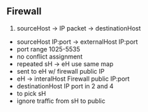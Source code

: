## Firewall

1. sourceHost -> IP packet -> destinationHost
- sourceHost IP:port -> externalHost IP:port
- port range 1025-5535
- no conflict assignment
- repeated sH -> eH use same map
- sent to eH w/ firewall public IP
- eH -> interalHost Firewall public IP:port
- destinationHost IP port in 2 and 4
- to pick sH
- ignore traffic from sH to public
